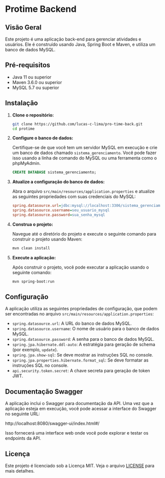 # Protime Backend

## Visão Geral

Este projeto é uma aplicação back-end para gerenciar atividades e usuários. Ele é construído usando Java, Spring Boot e Maven, e utiliza um banco de dados MySQL.

## Pré-requisitos

- Java 11 ou superior
- Maven 3.6.0 ou superior
- MySQL 5.7 ou superior

## Instalação

1. **Clone o repositório:**

    ```bash
    git clone https://github.com/lucas-c-lima/pro-time-back.git
    cd protime
    ```

2. **Configure o banco de dados:**

   Certifique-se de que você tem um servidor MySQL em execução e crie um banco de dados chamado `sistema_gerenciamento`. Você pode fazer isso usando a linha de comando do MySQL ou uma ferramenta como o phpMyAdmin.

    ```sql
    CREATE DATABASE sistema_gerenciamento;
    ```

3. **Atualize a configuração do banco de dados:**

   Abra o arquivo `src/main/resources/application.properties` e atualize as seguintes propriedades com suas credenciais do MySQL:

    ```ini
    spring.datasource.url=jdbc:mysql://localhost:3306/sistema_gerenciamento?createDatabaseIfNotExist=true
    spring.datasource.username=seu_usuario_mysql
    spring.datasource.password=sua_senha_mysql
    ```

4. **Construa o projeto:**

   Navegue até o diretório do projeto e execute o seguinte comando para construir o projeto usando Maven:

    ```bash
    mvn clean install
    ```

5. **Execute a aplicação:**

   Após construir o projeto, você pode executar a aplicação usando o seguinte comando:

    ```bash
    mvn spring-boot:run
    ```

## Configuração

A aplicação utiliza as seguintes propriedades de configuração, que podem ser encontradas no arquivo `src/main/resources/application.properties`:

- `spring.datasource.url`: A URL do banco de dados MySQL.
- `spring.datasource.username`: O nome de usuário para o banco de dados MySQL.
- `spring.datasource.password`: A senha para o banco de dados MySQL.
- `spring.jpa.hibernate.ddl-auto`: A estratégia para geração de schema (por exemplo, `update`).
- `spring.jpa.show-sql`: Se deve mostrar as instruções SQL no console.
- `spring.jpa.properties.hibernate.format_sql`: Se deve formatar as instruções SQL no console.
- `api.security.token.secret`: A chave secreta para geração de token JWT.

## Documentação Swagger

A aplicação inclui o Swagger para documentação da API. Uma vez que a aplicação esteja em execução, você pode acessar a interface do Swagger no seguinte URL:

http://localhost:8080/swagger-ui/index.html#/

Isso fornecerá uma interface web onde você pode explorar e testar os endpoints da API.

## Licença

Este projeto é licenciado sob a Licença MIT. Veja o arquivo [LICENSE](LICENSE) para mais detalhes.